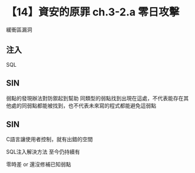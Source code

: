 # 【14】資安的原罪 ch.3-2.a 零日攻擊


緩衝區漏洞

## 注入
SQL

## SIN

弱點的發現辦法對防禦起到幫助
同類型的弱點找到出現在這處，不代表能存在其他處的同弱點都能被找到，也不代表未來寫的程式都能避免這弱點

##  SIN
C語言讓使用者控制，就有出錯的空間


SQL注入解決方法
至今仍持續有


零時差 or 還沒修補已知弱點